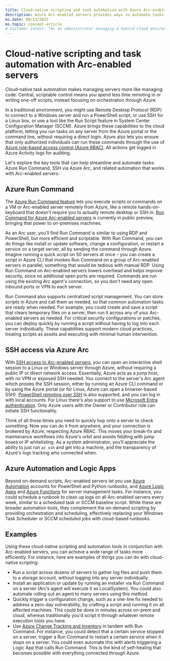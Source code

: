 ```yaml
---
title: Cloud-native scripting and task automation with Azure Arc-enabled servers
description: Azure Arc-enabled servers provides ways to automate tasks to make managing servers more like managing code.
ms.date: 08/13/2025
ms.topic: concept-article
# Customer intent: "As an administrator managing a hybrid cloud environment, I want to use Azure Arc-enabled servers' capabilities to automate tasks, so I can manage my hybrid environment more efficiently."
---
```


# Cloud-native scripting and task automation with Arc-enabled servers

Cloud-native task automation makes managing servers more like managing code. Central, scriptable control means you spend less time remoting in or writing one-off scripts, instead focusing on orchestration through Azure.

In a traditional environment, you might use Remote Desktop Protocol (RDP) to connect to a Windows server and run a PowerShell script, or use SSH for a Linux box, or use a tool like the  Run Script feature in System Center Configuration Manager (SCCM). Azure brings these capabilities to the cloud platform, letting you run tasks on any server from the Azure portal or the command line, without requiring a direct login. Azure also lets you ensure that only authorized individuals can run these commands through the use of [Azure role-based access control (Azure RBAC)](/azure/role-based-access-control/overview). All actions get logged in Azure Activity logs for auditing.

Let's explore the key tools that can help streamline and automate tasks: Azure Run Command, SSH via Azure Arc, and related automation that works with Arc-enabled servers.

## Azure Run Command

The [Azure Run Command feature](/azure/virtual-machines/run-command-overview) lets you execute scripts or commands on a VM or Arc-enabled server remotely from Azure, like a remote hands-on-keyboard that doesn't require you to actually remote desktop or SSH in. [Run Command for Azure Arc-enabled servers](../run-command.md) is currently in public preview, bringing that power to on-premises machines.

As an Arc user, you’ll find Run Command is similar to using RDP and PowerShell, but more efficient and scriptable. With Run Command, you can do things like install or update software, change a configuration, or restart a service on a target server, all by sending the command through Azure.  Imagine running a quick script on 50 servers at once – you can create a script in Azure CLI that invokes Run Command on a group of Arc-enabled servers in parallel, something that would be tedious with manual RDP. Using Run Command on Arc-enabled servers lowers overhead and helps improve security, since no additional open ports are required. Commands are run using the existing Arc agent's connection, so you don't need any open inbound ports or VPN to each server.

Run Command also supports centralized script management. You can store scripts in Azure and call them as needed, so that common automation tasks are ready when needed. For example, you could create and save a script that clears temporary files on a server, then run it across any of your Arc-enabled servers as needed. For critical security configurations or patches, you can deploy quickly by running a script without having to log into each server individually. These capabilities support modern cloud practices, treating scripts as assets and executing with minimal human intervention.

## SSH access via Azure Arc

With [SSH access to Arc-enabled servers](../ssh-arc-overview.md), you can open an interactive shell session to a Linux or Windows server through Azure, without requiring a public IP or direct network access. Essentially, Azure acts as a jump host, with no VPN or exposed SSH needed. You connect to the server's Arc agent which proxies the SSH session, either by running an Azure CLI command or by using the Azure portal (or for Linux, Azure can open a browser-based SSH). [PowerShell remoting over SSH](../ssh-arc-powershell-remoting.md) is also supported, and you can log in with local accounts. For Linux there's also support to use [Microsoft Entra authentication](../ssh-arc-overview.md#microsoft-entra-authentication). Only Azure users with the Owner or Contributor role can initiate SSH functionality.

Think of all those times you need to quickly hop onto a server to check something. Now you can do it from anywhere, and your connection is brokered by Azure, respecting Azure RBAC. This moves your break-fix and maintenance workflows into Azure's orbit and avoids fiddling with jump boxes or IP whitelisting. As a system administrator, you’ll appreciate the ability to just run `az ssh` and get into a machine, and the transparency of Azure's logs tracking who connected when.

## Azure Automation and Logic Apps

Beyond on-demand scripts, Arc-enabled servers let you use [Azure Automation](/azure/automation/overview) accounts for PowerShell and Python runbooks, and [Azure Logic Apps](/azure/logic-apps/logic-apps-overview) and [Azure Functions](/azure/azure-functions/functions-overview) for server management tasks. For instance, you could schedule a runbook to clean up logs on all Arc-enabled servers every week, similar to a scheduled task or SCCM baseline script. While these are broader automation tools, they complement the on-demand scripting by providing orchestration and scheduling, effectively replacing your Windows Task Scheduler or SCCM scheduled jobs with cloud-based runbooks.

## Examples

Using these cloud-native scripting and automation tools in conjunction with Arc-enabled servers, you can achieve a wide range of tasks more efficiently. For instance, here are examples of things you can do with cloud-native scripting:

- Run a script across dozens of servers to gather log files and push them to a storage account, without logging into any server individually.
- Install an application or update by running an installer via Run Command on a server (Arc’s agent will execute it as LocalSystem). You could also automate rolling out an agent to many servers using this method.
- Quickly trigger a configuration change, such as a one-line fix needed to address a zero-day vulnerability, by crafting a script and running it on all affected machines. This could be done in minutes across on-prem and cloud, whereas traditionally you'd script it through whatever remote execution tools you have.
- Use [Azure Change Tracking and Inventory](/azure/automation/change-tracking/overview-monitoring-agent) in tandem with Run Command. For instance, you could detect that a certain service stopped on a server, trigger a Run Command to restart a certain service when it stops on a server. You could even automate this with alerts triggering a Logic App that calls Run Command. This is the kind of self-healing that becomes possible with everything connected through Azure.
